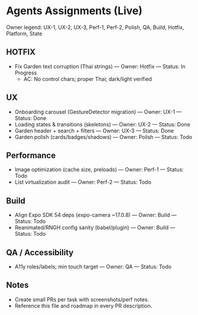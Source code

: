 # Agents Assignments (Live)

Owner legend: UX-1, UX-2, UX-3, Perf-1, Perf-2, Polish, QA, Build, Hotfix, Platform, State

## HOTFIX
- Fix Garden text corruption (Thai strings) — Owner: Hotfix — Status: In Progress
  - AC: No control chars; proper Thai; dark/light verified

## UX
- Onboarding carousel (GestureDetector migration) — Owner: UX-1 — Status: Done
- Loading states & transitions (skeletons) — Owner: UX-2 — Status: Done
- Garden header + search + filters — Owner: UX-3 — Status: Done
- Garden polish (cards/badges/shadows) — Owner: Polish — Status: Todo

## Performance
- Image optimization (cache size, preloads) — Owner: Perf-1 — Status: Todo
- List virtualization audit — Owner: Perf-2 — Status: Todo

## Build
- Align Expo SDK 54 deps (expo-camera ~17.0.8) — Owner: Build — Status: Todo
- Reanimated/RNGH config sanity (babel/plugin) — Owner: Build — Status: Todo

## QA / Accessibility
- A11y roles/labels; min touch target — Owner: QA — Status: Todo

## Notes
- Create small PRs per task with screenshots/perf notes.
- Reference this file and roadmap in every PR description.

